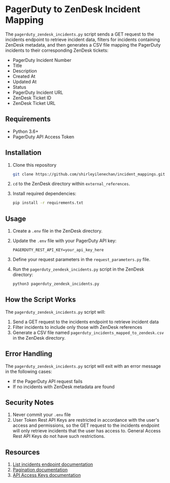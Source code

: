 # PagerDuty to ZenDesk Incident Mapping
The `pagerduty_zendesk_incidents.py` script sends a GET request to the incidents endpoint to retrieve incident data, filters for incidents containing ZenDesk metadata, and then generates a CSV file mapping the PagerDuty incidents to their corresponding ZenDesk tickets:

- PagerDuty Incident Number
- Title
- Description
- Created At
- Updated At
- Status
- PagerDuty Incident URL
- ZenDesk Ticket ID
- ZenDesk Ticket URL

## Requirements

- Python 3.6+
- PagerDuty API Access Token

## Installation

1. Clone this repository
   ```bash
   git clone https://github.com/shirleyilenechan/incident_mappings.git
   ```
2. `cd` to the ZenDesk directory within `external_references`.

3. Install required dependencies:
   ```bash
   pip install -r requirements.txt
   ```

## Usage

1. Create a `.env` file in the ZenDesk directory.

2. Update the `.env` file with your PagerDuty API key:
   ```
   PAGERDUTY_REST_API_KEY=your_api_key_here
   ```

3. Define your request parameters in the `request_parameters.py` file.

4. Run the `pagerduty_zendesk_incidents.py` script in the ZenDesk directory:
   ```bash
   python3 pagerduty_zendesk_incidents.py
   ```

## How the Script Works

The `pagerduty_zendesk_incidents.py` script will:

1. Send a GET request to the incidents endpoint to retrieve incident data
2. Filter incidents to include only those with ZenDesk references
3. Generate a CSV file named `pagerduty_incidents_mapped_to_zendesk.csv` in the ZenDesk directory.

## Error Handling

The `pagerduty_zendesk_incidents.py` script will exit with an error message in the following cases:

- If the PagerDuty API request fails
- If no incidents with ZenDesk metadata are found

## Security Notes

1. Never commit your `.env` file
2. User Token Rest API Keys are restricted in accordance with the user's access and permissions, so the GET request to the incidents endpoint will only retrieve incidents that the user has access to. General Access Rest API Keys do not have such restrictions.

## Resources

1. [List incidents endpoint documentation](https://developer.pagerduty.com/api-reference/9d0b4b12e36f9-list-incidents)
2. [Pagination documentation](https://developer.pagerduty.com/docs/pagination)
3. [API Access Keys documentation](https://support.pagerduty.com/main/docs/api-access-keys)